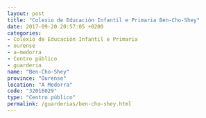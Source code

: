 ```yaml
---
layout: post
title: "Colexio de Educación Infantil e Primaria Ben-Cho-Shey"
date: 2017-09-20 20:57:05 +0200
categories:
- Colexio de Educación Infantil e Primaria
- ourense
- a-medorra
- Centro público
- guarderia
name: "Ben-Cho-Shey"
province: "Ourense"
location: "A Medorra"
code: "32016029"
type: "Centro público"
permalink: /guarderias/ben-cho-shey.html
---
```

